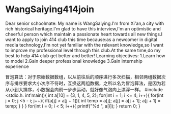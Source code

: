 # WangSaiying414join
Dear senior schoolmate:
  My name is WangSaiying.I'm from Xi'an,a city with rich historical heritage.I'm glad to have this interview,I'm an optimistic and cheerful person which maintain a passionate heart towards all new things.I want to apply to join 414 club this time because:as a newcomer in digital media technology,I'm not yet familiar with the relevant knowledge,so I want to improve my professional level through this club.At the same time,do my best to help 414 club get better and better!
  Learning objectives:
  1.Learn how to model
  2.Gain deeper professional knowledge
  3.Gain internship experience

冒泡算法：对于原始数据数组，以从前往后的顺序进行多次扫描，相邻两组数据次序与排序要求大小次序不符时，互换这两组数据，之所以名为冒泡算法，是因为若从小到大排序，小数据会向前一步步运动，就好像气泡向上漂浮一样。
#include <stdio.h.
int'main(){
   int a[10] = {3, 1, 4, 5, 2};
   for(int i = 1; i <= 4; i++){
      for(int j = 0; j <5 - i; j++){
         if(a[j] > a[j + 1]){
            int temp = a[j];
            a[j] = a[j + 1];
            a[j + 1] = temp;
         }
      }
   }
   for(int i = 0; i < 5; i++){
      printf("%d ", a[i]);
   }
   return 0;
}
